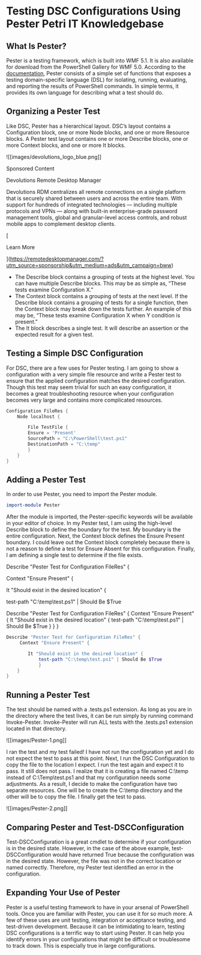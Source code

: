 # Testing DSC Configurations Using Pester  Petri IT Knowledgebase
**What Is Pester?**
-------------------

Pester is a testing framework, which is built into WMF 5.1. It is also available for download from the PowerShell Gallery for WMF 5.0. According to the [documentation](https://github.com/pester/Pester), Pester consists of a simple set of functions that exposes a testing domain-specific language (DSL) for isolating, running, evaluating, and reporting the results of PowerShell commands. In simple terms, it provides its own language for describing what a test should do.

**Organizing a Pester Test**
----------------------------

Like DSC, Pester has a hierarchical layout. DSC’s layout contains a Configuration block, one or more Node blocks, and one or more Resource blocks. A Pester test layout contains one or more Describe blocks, one or more Context blocks, and one or more It blocks.

![[images/devolutions_logo_blue.png]]

Sponsored Content

Devolutions Remote Desktop Manager

Devolutions RDM centralizes all remote connections on a single platform that is securely shared between users and across the entire team. With support for hundreds of integrated technologies — including multiple protocols and VPNs — along with built-in enterprise-grade password management tools, global and granular-level access controls, and robust mobile apps to complement desktop clients.

[

Learn More

](https://remotedesktopmanager.com/?utm_source=sponsorship&utm_medium=ads&utm_campaign=bww)

*   The Describe block contains a grouping of tests at the highest level. You can have multiple Describe blocks. This may be as simple as, “These tests examine Configuration X.”
*   The Context block contains a grouping of tests at the next level. If the Describe block contains a grouping of tests for a single function, then the Context block may break down the tests further. An example of this may be, “These tests examine Configuration X when Y condition is present.”
*   The It block describes a single test. It will describe an assertion or the expected result for a given test.

**Testing a Simple DSC Configuration**
--------------------------------------

For DSC, there are a few uses for Pester testing. I am going to show a configuration with a very simple file resource and write a Pester test to ensure that the applied configuration matches the desired configuration. Though this test may seem trivial for such an easy configuration, it becomes a great troubleshooting resource when your configuration becomes very large and contains more complicated resources.

```powershell 
Configuration FileRes {
    Node localhost {

        File TestFile {
        Ensure = 'Present'
        SourcePath = "C:\PowerShell\test.ps1"
        DestinationPath = "C:\temp"
        }
    }
}
```

**Adding a Pester Test**
------------------------

In order to use Pester, you need to import the Pester module.

```powershell 
import-module Pester
```

After the module is imported, the Pester-specific keywords will be available in your editor of choice. In my Pester test, I am using the high-level Describe block to define the boundary for the test. My boundary is the entire configuration. Next, the Context block defines the Ensure Present boundary. I could leave out the Context block completely because there is not a reason to define a test for Ensure Absent for this configuration. Finally, I am defining a single test to determine if the file exists.

Describe "Pester Test for Configuration FileRes" {

Context "Ensure Present" {

It "Should exist in the desired location" {

test-path "C:\\temp\\test.ps1" | Should Be $True

Describe "Pester Test for Configuration FileRes" { Context "Ensure Present" { It "Should exist in the desired location" { test-path "C:\\temp\\test.ps1" | Should Be $True } } }

```powershell 
Describe "Pester Test for Configuration FileRes" {
     Context "Ensure Present" {

        It "Should exist in the desired location" {
            test-path "C:\temp\test.ps1" | Should Be $True
            }
    }
}
```

**Running a Pester Test**
-------------------------

The test should be named with a .tests.ps1 extension. As long as you are in the directory where the test lives, it can be run simply by running command Invoke-Pester. Invoke-Pester will run ALL tests with the .tests.ps1 extension located in that directory.

![[images/Pester-1.png]]

I ran the test and my test failed! I have not run the configuration yet and I do not expect the test to pass at this point. Next, I run the DSC Configuration to copy the file to the location I expect. I run the test again and expect it to pass. It still does not pass. I realize that it is creating a file named C:\\temp instead of C:\\Temp\\test.ps1 and that my configuration needs some adjustments. As a result, I decide to make the configuration have two separate resources. One will be to create the C:\\temp directory and the other will be to copy the file. I finally get the test to pass.

![[images/Pester-2.png]]

**Comparing Pester and Test-DSCConfiguration**
----------------------------------------------

Test-DSCConfiguration is a great cmdlet to determine if your configuration is in the desired state. However, in the case of the above example, test-DSCConfiguration would have returned True because the configuration was in the desired state. However, the file was not in the correct location or named correctly. Therefore, my Pester test identified an error in the configuration.

**Expanding Your Use of Pester**
--------------------------------

Pester is a useful testing framework to have in your arsenal of PowerShell tools. Once you are familiar with Pester, you can use it for so much more. A few of these uses are unit testing, integration or acceptance testing, and test-driven development. Because it can be intimidating to learn, testing DSC configurations is a terrific way to start using Pester. It can help you identify errors in your configurations that might be difficult or troublesome to track down. This is especially true in large configurations.